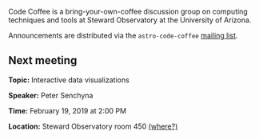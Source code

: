 Code Coffee is a bring-your-own-coffee discussion group on computing techniques and tools at Steward Observatory at the University of Arizona.

Announcements are distributed via the `astro-code-coffee` [mailing list](https://list.arizona.edu/sympa/info/astro-code-coffee).

## Next meeting

**Topic:** Interactive data visualizations

**Speaker:** Peter Senchyna

**Time:** February 19, 2019 at 2:00 PM

**Location:** Steward Observatory room 450 [(where?)](https://maps.arizona.edu/room/?room=0450&bldg=0065.01)